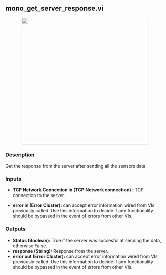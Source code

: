 ## mono_get_server_response.vi
<p align="center">
<img src="https://github.com/monoDriveIO/client/raw/master/WikiPhotos/LV_client/utilities/monoDrive_lvlib_mono__get__server__responsec.png" 
width="400"  />
</p>

### Description
Get the response from the server after sending all the sensors data.

### Inputs

- **TCP Network Connection in (TCP Network connection) :** TCP connection to the server .

- **error in (Error Cluster):** can accept error information wired from VIs previously called. Use this information to decide if any functionality should be bypassed in the event of errors from other VIs.


### Outputs

- **Status (Boolean):** True if the server was succesful at sending the data, otherwise False.
- **response (String):** Response from the server..
- **error out (Error Cluster):** can accept error information wired from VIs previously called. Use this information to decide if any functionality should be bypassed in the event of errors from other VIs.
